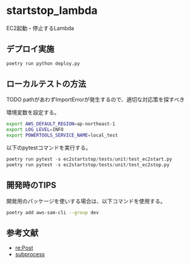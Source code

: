 # startstop_lambda

EC2起動・停止するLambda

## デプロイ実施

~~~python
poetry run python deploy.py
~~~

## ローカルテストの方法

TODO pathがあわずImportErrorが発生するので、適切な対応策を探すべき

環境変数を設定する。

~~~zsh
export AWS_DEFAULT_REGION=ap-northeast-1
export LOG_LEVEL=INFO
export POWERTOOLS_SERVICE_NAME=local_test
~~~

以下のpytestコマンドを実行する。

~~~python
poetry run pytest -s ec2startstop/tests/unit/test_ec2start.py
poetry run pytest -s ec2startstop/tests/unit/test_ec2stop.py
~~~

## 開発時のTIPS

開発用のパッケージを使いする場合は、以下コマンドを使用する。

~~~zsh
poetry add aws-sam-cli --group dev
~~~

## 参考文献

- [re:Post](https://repost.aws/ja/knowledge-center/start-stop-lambda-eventbridge)
- [subprocess](https://techblog.asahi-net.co.jp/entry/2023/10/11/151441)